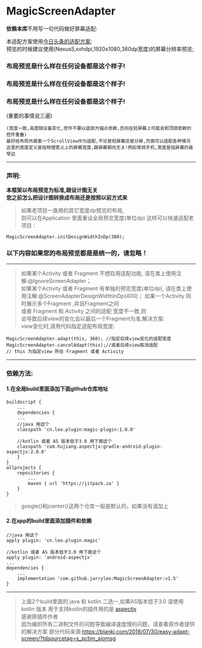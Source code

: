 # MagicScreenAdapter
**依赖本库**不用写一句代码做好屏幕适配:

本适配方案使用[今日头条的适配方案](https://mp.weixin.qq.com/s/d9QCoBP6kV9VSWvVldVVwA);     
预览的时候建议使用(Nexus5,xxhdpi,1920x1080,360dp宽度)的屏幕分辨率预览; 

### 布局预览是什么样在任何设备都是这个样子!       
### 布局预览是什么样在任何设备都是这个样子!     
### 布局预览是什么样在任何设备都是这个样子!  
(重要的事情说三遍)

```
(宽度一致,高度随设备变化,控件不要以底部为锚点依赖,否则在短屏幕上可能会和顶部依赖的控件重叠)      
最好给布局外面套一个ScrollView作为适配,不论是短屏幕还是分屏,页面可以适配各种情况      
这里的宽度定义是指物理意义上的屏幕宽度,跟屏幕朝向无关!例如常规手机,宽度是指屏幕的最窄边    
```
***

### 声明:
**本框架以布局预览为标准,跟设计图无关**        
**您之前怎么把设计图转换成布局还是按照以前方式来**

> 如果老项目一直用的其它宽度dp预览的布局,      
> 则可以在Application 里面重设全局预览宽度(单位dp)
> 这样可以快速适配老项目：
```
MagicScreenAdapter.initDesignWidthInDp(380);
```

### 以下内容如果您的布局预览都是是统一的，请忽略！
***
> 如果某个Activity 或者 Fragment 不想启用适配功能,
> 请在类上使用注解:@IgnoreScreenAdapter；   
> 如果某个Activity 或者 Fragment 有单独的预览宽度(单位dp),
> 请在类上使用注解:@ScreenAdapterDesignWidthInDp(400)；
> 如果一个Activity 同时展示多个Fragment ,并且Fragment之间    
> 或者 Fragment 和 Activity 之间的适配 宽度不一致,则      
> 会导致后续view的变化会以最后一个Fragment为准,解决方案:     
> view变化时,请用代码指定适配布局宽度: 

```
MagicScreenAdapter.adapt(this, 360); //指定后续view变化的适配宽度
MagicScreenAdapter.cancelAdapt(this);//或者后续view取消适配
// this 为指定view 所在 Fragment 或者 Activity
```
***
### 依赖方法:

#### 1.在全局build里面添加下面github仓库地址
```
buildscript {
    ...
    dependencies {
	...
	//java 用这个
	classpath 'cn.leo.plugin:magic-plugin:1.0.0' 
	
	//kotlin 或者 AS 版本低于3.0 用下面这个
	classpath 'com.hujiang.aspectjx:gradle-android-plugin-aspectjx:2.0.0' 
    }
}
allprojects {
	repositories {
		...
		maven { url 'https://jitpack.io' }
	}
}
```
> google()和jcenter()这两个仓库一般是默认的，如果没有请加上   

#### 2.在app的build里面添加插件和依赖
```
//java 用这个
apply plugin: 'cn.leo.plugin.magic' 

//kotlin 或者 AS 版本低于3.0 用下面这个
apply plugin: 'android-aspectjx'  
...
dependencies {
	...
	implementation 'com.github.jarryleo:MagicScreenAdapter:v1.5'
}
```
***
> 上面2个build里面的 java 和 kotlin 二选一,如果AS版本低于3.0 请使用kotlin 版本
> 用于支持kotlin的插件用的是 [aspectjx](https://github.com/HujiangTechnology/gradle_plugin_android_aspectjx)   
> 感谢原插件作者    
> 因为编织所有二进制文件的问题导致编译速度慢的问题，请查看原作者提供的解决方案
> 部分代码来源:https://blankj.com/2018/07/30/easy-adapt-screen/?tdsourcetag=s_pctim_aiomsg
